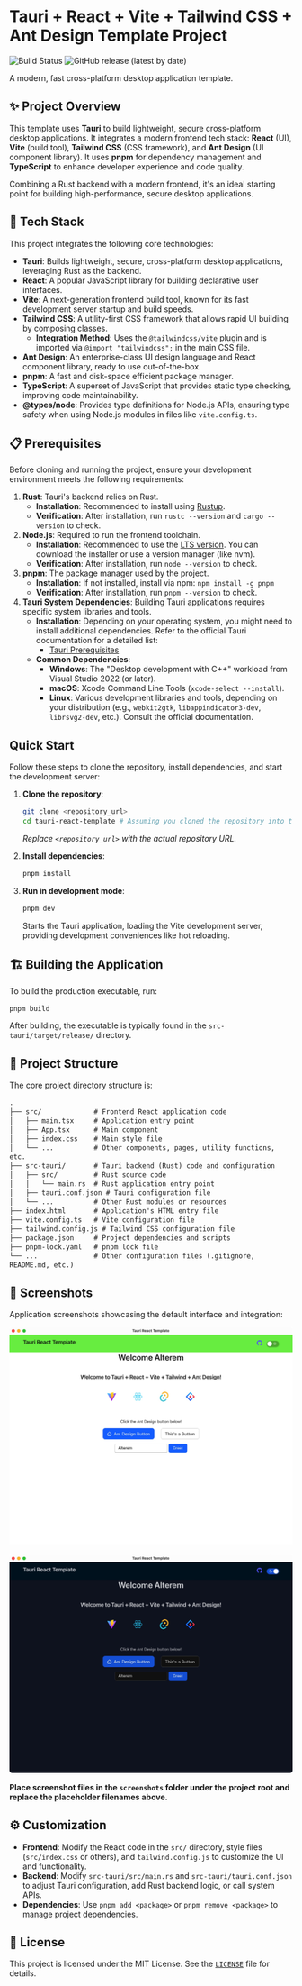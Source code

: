 # Tauri + React + Vite + Tailwind CSS + Ant Design Template Project

![Build Status](https://github.com/alterem/tauri-react-template/actions/workflows/build.yml/badge.svg) ![GitHub release (latest by date)](https://img.shields.io/github/v/release/alterem/tauri-react-template)


A modern, fast cross-platform desktop application template.

## ✨ Project Overview

This template uses **Tauri** to build lightweight, secure cross-platform desktop applications. It integrates a modern frontend tech stack: **React** (UI), **Vite** (build tool), **Tailwind CSS** (CSS framework), and **Ant Design** (UI component library). It uses **pnpm** for dependency management and **TypeScript** to enhance developer experience and code quality.

Combining a Rust backend with a modern frontend, it's an ideal starting point for building high-performance, secure desktop applications.

## 🚀 Tech Stack

This project integrates the following core technologies:

*   **Tauri**: Builds lightweight, secure, cross-platform desktop applications, leveraging Rust as the backend.
*   **React**: A popular JavaScript library for building declarative user interfaces.
*   **Vite**: A next-generation frontend build tool, known for its fast development server startup and build speeds.
*   **Tailwind CSS**: A utility-first CSS framework that allows rapid UI building by composing classes.
    *   **Integration Method**: Uses the `@tailwindcss/vite` plugin and is imported via `@import "tailwindcss";` in the main CSS file.
*   **Ant Design**: An enterprise-class UI design language and React component library, ready to use out-of-the-box.
*   **pnpm**: A fast and disk-space efficient package manager.
*   **TypeScript**: A superset of JavaScript that provides static type checking, improving code maintainability.
*   **@types/node**: Provides type definitions for Node.js APIs, ensuring type safety when using Node.js modules in files like `vite.config.ts`.

## 📋 Prerequisites

Before cloning and running the project, ensure your development environment meets the following requirements:

1.  **Rust**: Tauri's backend relies on Rust.
    *   **Installation**: Recommended to install using [Rustup](https://rustup.rs/).
    *   **Verification**: After installation, run `rustc --version` and `cargo --version` to check.
2.  **Node.js**: Required to run the frontend toolchain.
    *   **Installation**: Recommended to use the [LTS version](https://nodejs.org/). You can download the installer or use a version manager (like nvm).
    *   **Verification**: After installation, run `node --version` to check.
3.  **pnpm**: The package manager used by the project.
    *   **Installation**: If not installed, install via npm: `npm install -g pnpm`
    *   **Verification**: After installation, run `pnpm --version` to check.
4.  **Tauri System Dependencies**: Building Tauri applications requires specific system libraries and tools.
    *   **Installation**: Depending on your operating system, you might need to install additional dependencies. Refer to the official Tauri documentation for a detailed list:
        *   [Tauri Prerequisites](https://tauri.app/v1/guides/getting-started/prerequisites)
    *   **Common Dependencies**:
        *   **Windows**: The "Desktop development with C++" workload from Visual Studio 2022 (or later).
        *   **macOS**: Xcode Command Line Tools (`xcode-select --install`).
        *   **Linux**: Various development libraries and tools, depending on your distribution (e.g., `webkit2gtk`, `libappindicator3-dev`, `librsvg2-dev`, etc.). Consult the official documentation.

## Quick Start

Follow these steps to clone the repository, install dependencies, and start the development server:

1.  **Clone the repository**:
    ```bash
    git clone <repository_url>
    cd tauri-react-template # Assuming you cloned the repository into this directory
    ```
    *Replace `<repository_url>` with the actual repository URL.*

2.  **Install dependencies**:
    ```bash
    pnpm install
    ```

3.  **Run in development mode**:
    ```bash
    pnpm dev
    ```
    Starts the Tauri application, loading the Vite development server, providing development conveniences like hot reloading.

## 🏗️ Building the Application

To build the production executable, run:

```bash
pnpm build
```

After building, the executable is typically found in the `src-tauri/target/release/` directory.

## 📂 Project Structure

The core project directory structure is:

```
.
├── src/             # Frontend React application code
│   ├── main.tsx     # Application entry point
│   ├── App.tsx      # Main component
│   ├── index.css    # Main style file
│   └── ...          # Other components, pages, utility functions, etc.
├── src-tauri/       # Tauri backend (Rust) code and configuration
│   ├── src/         # Rust source code
│   │   └── main.rs  # Rust application entry point
│   ├── tauri.conf.json # Tauri configuration file
│   └── ...          # Other Rust modules or resources
├── index.html       # Application's HTML entry file
├── vite.config.ts   # Vite configuration file
├── tailwind.config.js # Tailwind CSS configuration file
├── package.json     # Project dependencies and scripts
├── pnpm-lock.yaml   # pnpm lock file
└── ...              # Other configuration files (.gitignore, README.md, etc.)
```

## 📸 Screenshots

Application screenshots showcasing the default interface and integration:

![Application Main Interface Screenshot 1](https://raw.githubusercontent.com/alterem/picFB/master/uPic/2025/05/21/Alterem2025-05-21_16-46-32.jpg)

![Application Main Interface Screenshot 2](https://raw.githubusercontent.com/alterem/picFB/master/uPic/2025/05/21/Alterem2025-05-21_16-46-38.jpg)

**Place screenshot files in the `screenshots` folder under the project root and replace the placeholder filenames above.**

## ⚙️ Customization

*   **Frontend**: Modify the React code in the `src/` directory, style files (`src/index.css` or others), and `tailwind.config.js` to customize the UI and functionality.
*   **Backend**: Modify `src-tauri/src/main.rs` and `src-tauri/tauri.conf.json` to adjust Tauri configuration, add Rust backend logic, or call system APIs.
*   **Dependencies**: Use `pnpm add <package>` or `pnpm remove <package>` to manage project dependencies.

## 📄 License

This project is licensed under the MIT License. See the [`LICENSE`](LICENSE) file for details.
